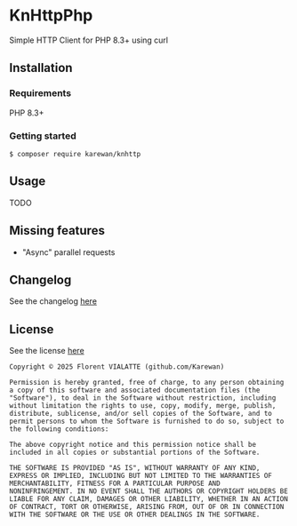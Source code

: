# KnHttpPhp

Simple HTTP Client for PHP 8.3+ using curl

## Installation

### Requirements

PHP 8.3+

### Getting started

```
$ composer require karewan/knhttp
```

## Usage

TODO

## Missing features

* "Async" parallel requests

## Changelog

See the changelog [here](CHANGELOG.md)

## License

See the license [here](LICENSE.txt)

```
Copyright © 2025 Florent VIALATTE (github.com/Karewan)

Permission is hereby granted, free of charge, to any person obtaining
a copy of this software and associated documentation files (the
"Software"), to deal in the Software without restriction, including
without limitation the rights to use, copy, modify, merge, publish,
distribute, sublicense, and/or sell copies of the Software, and to
permit persons to whom the Software is furnished to do so, subject to
the following conditions:

The above copyright notice and this permission notice shall be
included in all copies or substantial portions of the Software.

THE SOFTWARE IS PROVIDED "AS IS", WITHOUT WARRANTY OF ANY KIND,
EXPRESS OR IMPLIED, INCLUDING BUT NOT LIMITED TO THE WARRANTIES OF
MERCHANTABILITY, FITNESS FOR A PARTICULAR PURPOSE AND
NONINFRINGEMENT. IN NO EVENT SHALL THE AUTHORS OR COPYRIGHT HOLDERS BE
LIABLE FOR ANY CLAIM, DAMAGES OR OTHER LIABILITY, WHETHER IN AN ACTION
OF CONTRACT, TORT OR OTHERWISE, ARISING FROM, OUT OF OR IN CONNECTION
WITH THE SOFTWARE OR THE USE OR OTHER DEALINGS IN THE SOFTWARE.
```
